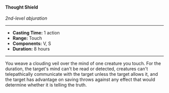 #### Thought Shield
*2nd-level abjuration*
___
- **Casting Time:** 1 action
- **Range:** Touch
- **Components:** V, S
- **Duration:** 8 hours
___
You weave a clouding veil over the mind of one creature you touch. For the duration, the target's mind can't be read or detected, creatures can't telepathically communicate with the target unless the target allows it, and the target has advantage on saving throws against any effect that would determine whether it is telling the truth.